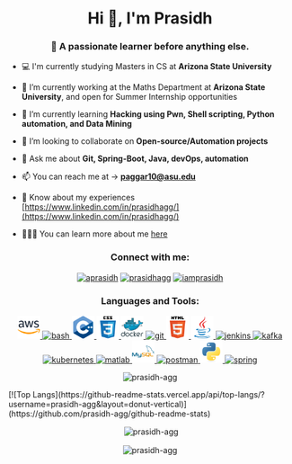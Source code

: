 <h1 align="center">Hi 👋, I'm Prasidh</h1>
<h3 align="center">🚀 A passionate learner before anything else.</h3>


- 💻 I'm currently studying Masters in CS at **Arizona State University**

- 🔭 I’m currently working at the Maths Department at **Arizona State University**, and open for Summer Internship opportunities

- 🌱 I’m currently learning **Hacking using Pwn, Shell scripting, Python automation, and Data Mining**

- 👯 I’m looking to collaborate on **Open-source/Automation projects**

- 💬 Ask me about **Git, Spring-Boot, Java, devOps, automation**

- 📫 You can reach me at -> **paggar10@asu.edu**

- 📄 Know about my experiences [https://www.linkedin.com/in/prasidhagg/](https://www.linkedin.com/in/prasidhagg/)

- 🙇🏻‍♂️ You can learn more about me [here](https://prasidh-agg.github.io/)

<h3 align="center">Connect with me:</h3>
<p align="center">
<a href="https://twitter.com/aprasidh" target="blank"><img align="center" src="https://raw.githubusercontent.com/rahuldkjain/github-profile-readme-generator/master/src/images/icons/Social/twitter.svg" alt="aprasidh" height="30" width="40" /></a>
<a href="https://linkedin.com/in/prasidhagg" target="blank"><img align="center" src="https://raw.githubusercontent.com/rahuldkjain/github-profile-readme-generator/master/src/images/icons/Social/linked-in-alt.svg" alt="prasidhagg" height="30" width="40" /></a>
<a href="https://instagram.com/iamprasidh" target="blank"><img align="center" src="https://raw.githubusercontent.com/rahuldkjain/github-profile-readme-generator/master/src/images/icons/Social/instagram.svg" alt="iamprasidh" height="30" width="40" /></a>
</p>

<h3 align="center">Languages and Tools:</h3>
<p align="center"> <a href="https://aws.amazon.com" target="_blank"> <img src="https://raw.githubusercontent.com/devicons/devicon/master/icons/amazonwebservices/amazonwebservices-original-wordmark.svg" alt="aws" width="40" height="40"/> </a> <a href="https://www.gnu.org/software/bash/" target="_blank"> <img src="https://www.vectorlogo.zone/logos/gnu_bash/gnu_bash-icon.svg" alt="bash" width="40" height="40"/> </a> <a href="https://www.w3schools.com/cpp/" target="_blank"> <img src="https://raw.githubusercontent.com/devicons/devicon/master/icons/cplusplus/cplusplus-original.svg" alt="cplusplus" width="40" height="40"/> </a> <a href="https://www.w3schools.com/css/" target="_blank"> <img src="https://raw.githubusercontent.com/devicons/devicon/master/icons/css3/css3-original-wordmark.svg" alt="css3" width="40" height="40"/> </a> <a href="https://www.docker.com/" target="_blank"> <img src="https://raw.githubusercontent.com/devicons/devicon/master/icons/docker/docker-original-wordmark.svg" alt="docker" width="40" height="40"/> </a> <a href="https://git-scm.com/" target="_blank"> <img src="https://www.vectorlogo.zone/logos/git-scm/git-scm-icon.svg" alt="git" width="40" height="40"/> </a> <a href="https://www.w3.org/html/" target="_blank"> <img src="https://raw.githubusercontent.com/devicons/devicon/master/icons/html5/html5-original-wordmark.svg" alt="html5" width="40" height="40"/> </a> <a href="https://www.java.com" target="_blank"> <img src="https://raw.githubusercontent.com/devicons/devicon/master/icons/java/java-original.svg" alt="java" width="40" height="40"/> </a> <a href="https://www.jenkins.io" target="_blank"> <img src="https://www.vectorlogo.zone/logos/jenkins/jenkins-icon.svg" alt="jenkins" width="40" height="40"/> </a> <a href="https://kafka.apache.org/" target="_blank"> <img src="https://www.vectorlogo.zone/logos/apache_kafka/apache_kafka-icon.svg" alt="kafka" width="40" height="40"/> </a> <a href="https://kubernetes.io" target="_blank"> <img src="https://www.vectorlogo.zone/logos/kubernetes/kubernetes-icon.svg" alt="kubernetes" width="40" height="40"/> </a> <a href="https://www.mathworks.com/" target="_blank"> <img src="https://upload.wikimedia.org/wikipedia/commons/2/21/Matlab_Logo.png" alt="matlab" width="40" height="40"/> </a> <a href="https://www.mysql.com/" target="_blank"> <img src="https://raw.githubusercontent.com/devicons/devicon/master/icons/mysql/mysql-original-wordmark.svg" alt="mysql" width="40" height="40"/> </a> <a href="https://postman.com" target="_blank"> <img src="https://www.vectorlogo.zone/logos/getpostman/getpostman-icon.svg" alt="postman" width="40" height="40"/> </a> <a href="https://www.python.org" target="_blank"> <img src="https://raw.githubusercontent.com/devicons/devicon/master/icons/python/python-original.svg" alt="python" width="40" height="40"/> </a> <a href="https://spring.io/" target="_blank"> <img src="https://www.vectorlogo.zone/logos/springio/springio-icon.svg" alt="spring" width="40" height="40"/> </a> </p>

<p align="center"> <img src="https://komarev.com/ghpvc/?username=prasidh-agg&label=Profile%20views&color=0e75b6&style=flat" alt="prasidh-agg" /> </p>
[![Top Langs](https://github-readme-stats.vercel.app/api/top-langs/?username=prasidh-agg&layout=donut-vertical)](https://github.com/prasidh-agg/github-readme-stats)
<p align="center">&nbsp;<img align="center" src="https://github-readme-stats.vercel.app/api?username=prasidh-agg&show_icons=true&locale=en" alt="prasidh-agg" /></p>

<p align="center"><img align="center" src="https://github-readme-streak-stats.herokuapp.com/?user=prasidh-agg&" alt="prasidh-agg" /></p>
